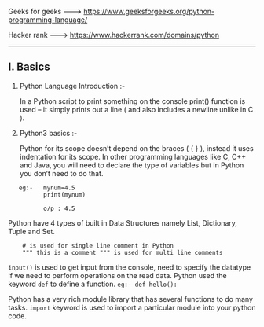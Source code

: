 
Geeks for geeks  --->  https://www.geeksforgeeks.org/python-programming-language/

Hacker rank      ---> https://www.hackerrank.com/domains/python

*** 

## I. Basics 

1. Python Language Introduction :-

   In a Python script to print something on the console print() function is used – it simply prints out a line ( and also includes a newline unlike in C ). 
   
2. Python3 basics :-
   
   Python for its scope doesn’t depend on the braces ( { } ), instead it uses indentation for its scope.
   In other programming languages like C, C++ and Java, you will need to declare the type of variables but in Python you don’t need to do that.
```
   eg:-   mynum=4.5
          print(mynum)      

          o/p : 4.5
```
   Python have 4 types of built in Data Structures namely List, Dictionary, Tuple and Set.
```   
    # is used for single line comment in Python
    """ this is a comment """ is used for multi line comments
```

`input()` is used to get input from the console, need to specify the datatype if we need to perform operations on the read data.
Python used the keyword `def` to define a function.  ` eg:- def hello(): `

Python has a very rich module library that has several functions to do many tasks. 
`import` keyword is used to import a particular module into your python code. 
